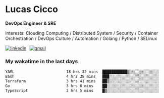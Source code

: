 # Lucas Cicco

**DevOps Engineer & SRE**

Interests: Clouding Computing / Distributed System / Security / Container Orchestration / DevOps Culture / Automation / Golang / Python / SELinux
 
<div style="display: flex; align-items: center; gap: 10px;">
  <a href="https://www.linkedin.com/in/lucas-vitor-de-cicco" target="_blank">
    <img
      src="https://img.shields.io/badge/-LinkedIn-%230077B5?style=for-the-badge&logo=linkedin&logoColor=white"
      alt="linkedin"
      target="_blank" 
    />
  </a>
  <a href="mailto:lucasvitorx1@gmail.com">
      <img
        src="https://img.shields.io/badge/-Gmail-%23333?style=for-the-badge&logo=gmail&logoColor=white"
        alt="gmail"
        target="_blank"
      />
  </a>
</div>

### My wakatime in the last days

<!--START_SECTION:waka-->

```txt
YAML                       18 hrs 32 mins  ███████████▒░░░░░░░░░░░░░   45.78 %
Bash                       4 hrs 38 mins   ███░░░░░░░░░░░░░░░░░░░░░░   11.46 %
Terraform                  3 hrs 41 mins   ██▒░░░░░░░░░░░░░░░░░░░░░░   09.13 %
Go                         3 hrs 6 mins    ██░░░░░░░░░░░░░░░░░░░░░░░   07.65 %
TypeScript                 2 hrs 5 mins    █▒░░░░░░░░░░░░░░░░░░░░░░░   05.16 %
```

<!--END_SECTION:waka-->

